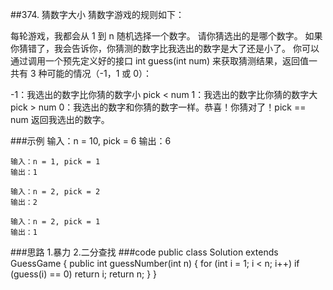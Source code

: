 ##374. 猜数字大小
猜数字游戏的规则如下：

每轮游戏，我都会从 1 到 n 随机选择一个数字。 请你猜选出的是哪个数字。
如果你猜错了，我会告诉你，你猜测的数字比我选出的数字是大了还是小了。
你可以通过调用一个预先定义好的接口 int guess(int num) 来获取猜测结果，返回值一共有 3 种可能的情况（-1，1 或 0）：

-1：我选出的数字比你猜的数字小 pick < num
1：我选出的数字比你猜的数字大 pick > num
0：我选出的数字和你猜的数字一样。恭喜！你猜对了！pick == num
返回我选出的数字。

###示例
    输入：n = 10, pick = 6
    输出：6
    
    输入：n = 1, pick = 1
    输出：1
    
    输入：n = 2, pick = 2
    输出：2
    
    输入：n = 2, pick = 1
    输出：1
    
###思路
    1.暴力
    2.二分查找
###code
    public class Solution extends GuessGame {
        public int guessNumber(int n) {
            for (int i = 1; i < n; i++)
                if (guess(i) == 0)
                    return i;
            return n;
        }
    }
